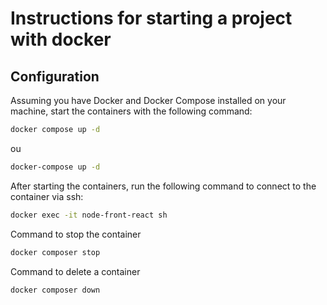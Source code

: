 # Instructions for starting a project with docker

## Configuration

Assuming you have Docker and Docker Compose installed on your machine, start the containers with the following command:

```bash
docker compose up -d
```

ou

```bash
docker-compose up -d
```

After starting the containers, run the following command to connect to the container via ssh:

```bash
docker exec -it node-front-react sh
```

Command to stop the container
```bash
docker composer stop
```

Command to delete a container
```bash
docker composer down
```